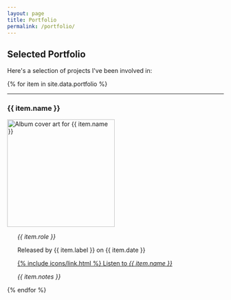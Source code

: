 ```yaml
---
layout: page
title: Portfolio
permalink: /portfolio/
---
```


## Selected Portfolio

Here's a selection of projects I've been involved in:

{% for item in site.data.portfolio %}
<hr>

<h3>{{ item.name }}</h3>

<img src="../assets/portfolio/{{ item.name }}.jpg" class="rounded" alt="Album cover art for {{ item.name }}" height="250px" width="250px">

<ul style="list-style: none; margin-left: 0;">
<i>{{ item.role }}</i>
<br>

Released by {{ item.label }} on {{ item.date }}

<li><a href="{{ item.url }}">{% include icons/link.html %} Listen to <i>{{ item.name }}</i></a></li>

<p class="text-muted"><i>{{ item.notes }}</i></p>
</ul>
{% endfor %}